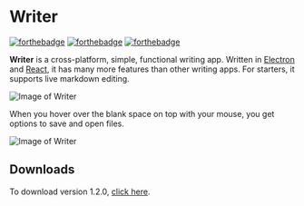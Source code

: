 # Writer
[![forthebadge](https://forthebadge.com/images/badges/made-with-meteor.svg)](https://forthebadge.com) [![forthebadge](https://forthebadge.com/images/badges/built-by-developers.svg)](https://forthebadge.com) [![forthebadge](https://forthebadge.com/images/badges/built-with-grammas-recipe.svg)](https://forthebadge.com)

**Writer** is a cross-platform, simple, functional writing app. Written in [Electron](https://www.electronjs.org) and [React](https://reactjs.org), it has many more features than other writing apps. For starters, it supports live markdown editing.

![Image of Writer](https://i.imgur.com/vvt8vX0.png)

When you hover over the blank space on top with your mouse, you get options to save and open files.

![Image of Writer](https://i.imgur.com/KzdMPlS.gif)
## Downloads
To download version 1.2.0, [click here](https://github.com/ismaeelakram/Writer/releases).




